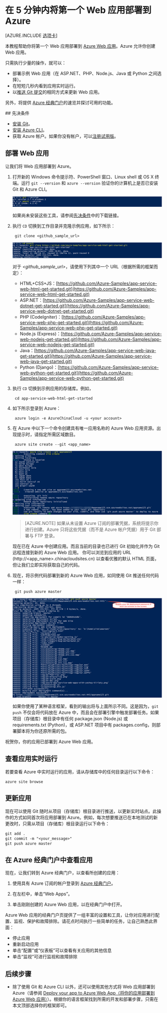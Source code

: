 <properties 
	pageTitle="在 5 分钟内将第一个 Web 应用部署到 Azure" 
	description="了解如何通过几个步骤来部署一个示例应用，从而轻松地在 Azure 中运行 Web 应用。在 5 分钟内学会如何进行实际开发并立即查看结果。" 
	services="app-service\web"
	documentationCenter=""
	authors="cephalin" 
	manager="wpickett" 
	editor="" 
/>

<tags
	ms.service="app-service-web"
	ms.date="05/12/2016"
	wacn.date="05/30/2016"/>
	
# 在 5 分钟内将第一个 Web 应用部署到 Azure

[AZURE.INCLUDE [选项卡](../includes/app-service-web-get-started-nav-tabs.md)]

本教程帮助你将第一个 Web 应用部署到 [Azure Web 应用](/documentation/services/web-sites)。Azure 允许你创建 Web 应用。

只需执行少量的操作，就可以：

- 部署示例 Web 应用（在 ASP.NET、PHP、Node.js、Java 或 Python 之间选择）。
- 在短短几秒内看到应用实时运行。
- 以[推送 Git 提交](https://git-scm.com/docs/git-push)的相同方式来更新 Web 应用。

另外，将提供 [Azure 经典门户](https://manage.windowsazure.cn)的速览并探讨可用的功能。

##<a name="Prerequisites"></a> 先决条件

- [安装 Git](http://www.git-scm.com/downloads)。 
- [安装 Azure CLI](/documentation/articles/xplat-cli-install)。 
- 获取 Azure 帐户。如果你没有帐户，可以[注册试用版](/pricing/1rmb-trial/?WT.mc_id=A261C142F)。

## 部署 Web 应用

让我们将 Web 应用部署到 Azure。

1. 打开新的 Windows 命令提示符、PowerShell 窗口、Linux shell 或 OS X 终端。运行 `git --version` 和 `azure --version` 验证你的计算机上是否已安装 Git 和 Azure CLI。 

    ![在 Azure 中测试第一个 Web 应用的 CLI 工具安装](./media/app-service-web-get-started/1-test-tools.png)

    如果尚未安装这些工具，请参阅[先决条件](#Prerequisites)中的下载链接。

1. 执行 `CD` 切换到工作目录并克隆示例应用，如下所示：

        git clone <github_sample_url>

    ![在 Azure 中克隆第一个 Web 应用的应用示例代码](./media/app-service-web-get-started/2-clone-sample.png)

    对于 *&lt;github\_sample\_url>*，请使用下列其中一个 URL（根据所需的框架而定）：

    - HTML+CSS+JS：[https://github.com/Azure-Samples/app-service-web-html-get-started.git](https://github.com/Azure-Samples/app-service-web-html-get-started.git)
    - ASP.NET：[https://github.com/Azure-Samples/app-service-web-dotnet-get-started.git](https://github.com/Azure-Samples/app-service-web-dotnet-get-started.git)
    - PHP (CodeIgniter)：[https://github.com/Azure-Samples/app-service-web-php-get-started.git](https://github.com/Azure-Samples/app-service-web-php-get-started.git)
    - Node.js (Express)：[https://github.com/Azure-Samples/app-service-web-nodejs-get-started.git](https://github.com/Azure-Samples/app-service-web-nodejs-get-started.git) 
    - Java：[https://github.com/Azure-Samples/app-service-web-java-get-started.git](https://github.com/Azure-Samples/app-service-web-java-get-started.git)
    - Python (Django)：[https://github.com/Azure-Samples/app-service-web-python-get-started.git](https://github.com/Azure-Samples/app-service-web-python-get-started.git)

2. 执行 `CD` 切换到示例应用的存储库。例如，

        cd app-service-web-html-get-started

3. 如下所示登录到 Azure：

        azure login -e AzureChinaCloud -u <your account>

4. 在 Azure 中以下一个命令创建具有唯一应用名称的 Azure Web 应用资源。出现提示时，请指定所需区域数目。

        azure site create --git <app_name>
    
    ![在 Azure 中创建第一个 Web 应用的 Azure 资源](./media/app-service-web-get-started/4-create-site.png)
    
    >[AZURE.NOTE] 如果从未设置 Azure 订阅的部署凭据，系统将提示你进行创建。Azure 只将这些凭据（而不是 Azure 帐户凭据）用于 Git 部署与 FTP 登录。
    
    现在已在 Azure 中创建应用。而且当前的目录也已进行 Git 初始化并作为 Git 远程连接到新的 Azure Web 应用。
    你可以浏览到应用的 URL (http://&lt;app_name>.chinacloudsites.cn) 以查看优雅的默认 HTML 页面，但让我们立即实际获取自己的代码。

4. 现在，将示例代码部署到新的 Azure Web 应用，如同使用 Git 推送任何代码一样：

        git push azure master 

    ![在 Azure 中将代码推送到第一个 Web 应用](./media/app-service-web-get-started/5-push-code.png)
    
    如果你使用了某种语言框架，看到的输出将与上面所示不同。这是因为，`git push` 不仅会将代码放在 Azure 中，而且会在部署引擎中触发部署任务。如果项目（存储库）根目录中有任何 package.json (Node.js) 或 requirements.txt (Python)，或 ASP.NET 项目中有 packages.config，则部署脚本将为你还原所需的包。

祝贺你，你的应用已部署到 Azure Web 应用。

## 查看应用实时运行

若要查看 Azure 中实时运行的应用，请从存储库中的任何目录运行以下命令：

    azure site browse

## 更新应用

现在可以使用 Git 随时从项目（存储库）根目录进行推送，以更新实时站点。此操作的方式如同首次将应用部署到 Azure。例如，每次想要推送已在本地测试的新更改时，只需从项目（存储库）根目录运行以下命令：
    
    git add .
    git commit -m "<your_message>"
    git push azure master

## 在 Azure 经典门户中查看应用

现在，让我们转到 Azure 经典门户，以查看所创建的应用：

1. 使用具有 Azure 订阅的帐户登录到 [Azure 经典门户](https://manage.windowsazure.cn)。

2. 在左栏中，单击“Web Apps”。

3. 单击刚刚创建的 Azure Web 应用，以在经典门户中打开。

Azure Web 应用的经典门户页提供了一组丰富的设置和工具，让你对应用进行配置、监视、保护和故障排除。请花点时间执行一些简单的任务，让自己熟悉此界面：

- 停止应用
- 重新启动应用
- 单击“配置”或“仪表板”可以查看有关应用的其他信息
- 单击“监视”可进行监视和故障排除  

## 后续步骤

- 除了使用 Git 和 Azure CLI 以外，还可以使用其他方式将 Web 应用部署到 Azure（请参阅 [Deploy your app to Azure Web App（将你的应用部署到 Azure Web 应用）](/documentation/articles/web-sites-deploy)）。根据你的语言框架找到所需的开发和部署步骤，只需在本文顶部选择你的框架即可。

<!---HONumber=Mooncake_0523_2016-->